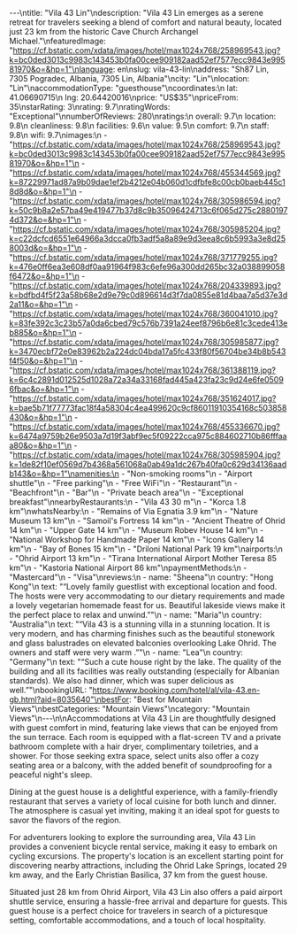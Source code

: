 ---\ntitle: "Vila 43 Lin"\ndescription: "Vila 43 Lin emerges as a serene retreat for travelers seeking a blend of comfort and natural beauty, located just 23 km from the historic Cave Church Archangel Michael."\nfeaturedImage: "https://cf.bstatic.com/xdata/images/hotel/max1024x768/258969543.jpg?k=bc0ded3013c9983c143453b0fa00cee909182aad52ef7577ecc9843e99581970&o=&hp=1"\nlanguage: en\nslug: vila-43-lin\naddress: "Sh87 Lin, 7305 Pogradec, Albania, 7305 Lin, Albania"\ncity: "Lin"\nlocation: "Lin"\naccommodationType: "guesthouse"\ncoordinates:\n  lat: 41.06690715\n  lng: 20.64420016\nprice: "US$35"\npriceFrom: 35\nstarRating: 3\nrating: 9.7\nratingWords: "Exceptional"\nnumberOfReviews: 280\nratings:\n  overall: 9.7\n  location: 9.8\n  cleanliness: 9.8\n  facilities: 9.6\n  value: 9.5\n  comfort: 9.7\n  staff: 9.8\n  wifi: 9.7\nimages:\n  - "https://cf.bstatic.com/xdata/images/hotel/max1024x768/258969543.jpg?k=bc0ded3013c9983c143453b0fa00cee909182aad52ef7577ecc9843e99581970&o=&hp=1"\n  - "https://cf.bstatic.com/xdata/images/hotel/max1024x768/455344569.jpg?k=87229971ad87a9b09dae1ef2b4212e04b060d1cdfbfe8c00cb0baeb445c18d8d&o=&hp=1"\n  - "https://cf.bstatic.com/xdata/images/hotel/max1024x768/305986594.jpg?k=50c9b8a2e57ba49e419477b37d8c9b35096424713c6f065d275c28801974d372&o=&hp=1"\n  - "https://cf.bstatic.com/xdata/images/hotel/max1024x768/305985204.jpg?k=c22dcfcd6551e64966a3dcca0fb3adf5a8a89e9d3eea8c6b5993a3e8d258003d&o=&hp=1"\n  - "https://cf.bstatic.com/xdata/images/hotel/max1024x768/371779255.jpg?k=476e0ff6ea3e608df0aa91964f983c6efe96a300dd265bc32a038899058f6472&o=&hp=1"\n  - "https://cf.bstatic.com/xdata/images/hotel/max1024x768/204339893.jpg?k=bdfbd4f5f23a58b68e2d9e79c0d896614d3f7da0855e81d4baa7a5d37e3d2a11&o=&hp=1"\n  - "https://cf.bstatic.com/xdata/images/hotel/max1024x768/360041010.jpg?k=83fe392c3c23b57a0da6cbed79c576b7391a24eef8796b6e81c3cede413eb885&o=&hp=1"\n  - "https://cf.bstatic.com/xdata/images/hotel/max1024x768/305985877.jpg?k=3470ecbf72e0e83962b2a224dc04bda17a5fc433f80f56704be34b8b543f4f50&o=&hp=1"\n  - "https://cf.bstatic.com/xdata/images/hotel/max1024x768/361388119.jpg?k=6c4c2891d012525d1028a72a34a33168fad445a423fa23c9d24e6fe05096fbac&o=&hp=1"\n  - "https://cf.bstatic.com/xdata/images/hotel/max1024x768/351624017.jpg?k=bae5b71f77773fac18f4a58304c4ea499620c9cf86011910354168c503858430&o=&hp=1"\n  - "https://cf.bstatic.com/xdata/images/hotel/max1024x768/455336670.jpg?k=6474a9759b26e9503a7d19f3abf9ec5f09222cca975c884602710b86fffaaa80&o=&hp=1"\n  - "https://cf.bstatic.com/xdata/images/hotel/max1024x768/305985904.jpg?k=1de82f10ef0569d7b4368a561068a0ab49a1dc267b40fa0c629d34136aadb143&o=&hp=1"\namenities:\n  - "Non-smoking rooms"\n  - "Airport shuttle"\n  - "Free parking"\n  - "Free WiFi"\n  - "Restaurant"\n  - "Beachfront"\n  - "Bar"\n  - "Private beach area"\n  - "Exceptional breakfast"\nnearbyRestaurants:\n  - "Vila 43 30 m"\n  - "Korca 1.8 km"\nwhatsNearby:\n  - "Remains of Via Egnatia 3.9 km"\n  - "Nature Museum 13 km"\n  - "Samoil's Fortress 14 km"\n  - "Ancient Theatre of Ohrid 14 km"\n  - "Upper Gate 14 km"\n  - "Museum Robev House 14 km"\n  - "National Workshop for Handmade Paper 14 km"\n  - "Icons Gallery 14 km"\n  - "Bay of Bones 15 km"\n  - "Driloni National Park 19 km"\nairports:\n  - "Ohrid Airport 13 km"\n  - "Tirana International Airport Mother Teresa 85 km"\n  - "Kastoria National Airport 86 km"\npaymentMethods:\n  - "Mastercard"\n  - "Visa"\nreviews:\n  - name: "Sheena"\n    country: "Hong Kong"\n    text: "“Lovely family guestlist with exceptional location and food. The hosts were very accommodating to our dietary requirements and made a lovely vegetarian homemade feast for us. Beautiful lakeside views make it the perfect place to relax and unwind.”"\n  - name: "Maria"\n    country: "Australia"\n    text: "“Vila 43 is a stunning villa in a stunning location. It is very modern, and has charming finishes such as the beautiful stonework and glass balustrades on elevated balconies overlooking Lake Ohrid.
The owners and staff were very warm .”"\n  - name: "Lea"\n    country: "Germany"\n    text: "“Such a cute house right by the lake. The quality of the building and all its facilities was really outstanding (especially for Albanian standards). We also had dinner, which was super delicious as well.”"\nbookingURL: "https://www.booking.com/hotel/al/vila-43.en-gb.html?aid=8035640"\nbestFor: "Best for Mountain Views"\nbestCategories: "Mountain Views"\ncategory: "Mountain Views"\n---\n\nAccommodations at Vila 43 Lin are thoughtfully designed with guest comfort in mind, featuring lake views that can be enjoyed from the sun terrace. Each room is equipped with a flat-screen TV and a private bathroom complete with a hair dryer, complimentary toiletries, and a shower. For those seeking extra space, select units also offer a cozy seating area or a balcony, with the added benefit of soundproofing for a peaceful night's sleep.

Dining at the guest house is a delightful experience, with a family-friendly restaurant that serves a variety of local cuisine for both lunch and dinner. The atmosphere is casual yet inviting, making it an ideal spot for guests to savor the flavors of the region.

For adventurers looking to explore the surrounding area, Vila 43 Lin provides a convenient bicycle rental service, making it easy to embark on cycling excursions. The property's location is an excellent starting point for discovering nearby attractions, including the Ohrid Lake Springs, located 29 km away, and the Early Christian Basilica, 37 km from the guest house.

Situated just 28 km from Ohrid Airport, Vila 43 Lin also offers a paid airport shuttle service, ensuring a hassle-free arrival and departure for guests. This guest house is a perfect choice for travelers in search of a picturesque setting, comfortable accommodations, and a touch of local hospitality.